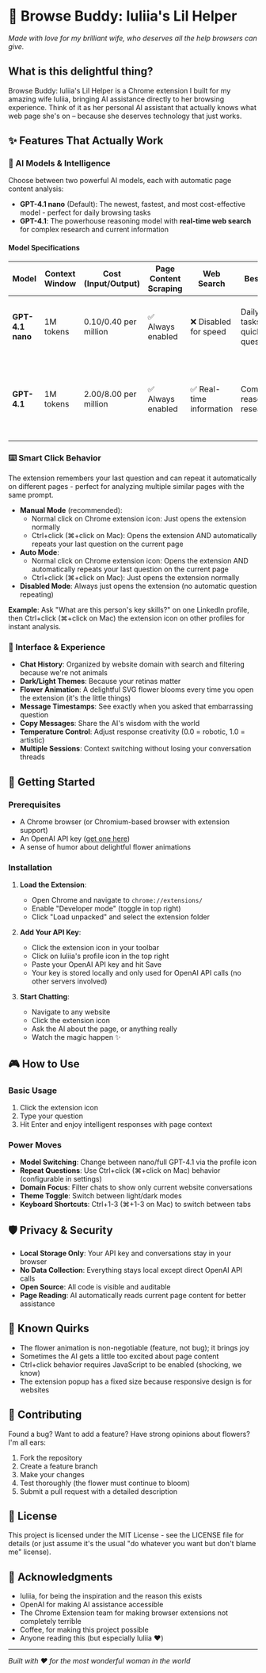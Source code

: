 # 🤖 Browse Buddy: Iuliia's Lil Helper

*Made with love for my brilliant wife, who deserves all the help browsers can give.*

## What is this delightful thing?

Browse Buddy: Iuliia's Lil Helper is a Chrome extension I built for my amazing wife Iuliia, bringing AI assistance directly to her browsing experience. Think of it as her personal AI assistant that actually knows what web page she's on – because she deserves technology that just works.

## ✨ Features That Actually Work

### 🤖 AI Models & Intelligence
Choose between two powerful AI models, each with automatic page content analysis:
- **GPT-4.1 nano** (Default): The newest, fastest, and most cost-effective model - perfect for daily browsing tasks
- **GPT-4.1**: The powerhouse reasoning model with **real-time web search** for complex research and current information

#### Model Specifications
| Model | Context Window | Cost (Input/Output) | Page Content Scraping | Web Search | Best For | Key Benchmarks |
|-------|----------------|-------------------|---------------------|------------|----------|----------------|
| **GPT-4.1 nano** | 1M tokens | $0.10/$0.40 per million | ✅ Always enabled | ❌ Disabled for speed | Daily tasks, quick questions | 80.1% MMLU, 50.3% GPQA, 74.5% IFEval |
| **GPT-4.1** | 1M tokens | $2.00/$8.00 per million | ✅ Always enabled | ✅ Real-time information | Complex reasoning, research | 90.2% MMLU, 66.3% GPQA, 87.4% IFEval, 54.6% SWE-Bench |

### ⌨️ Smart Click Behavior
The extension remembers your last question and can repeat it automatically on different pages - perfect for analyzing multiple similar pages with the same prompt.

- **Manual Mode** (recommended): 
  - Normal click on Chrome extension icon: Just opens the extension normally
  - Ctrl+click (⌘+click on Mac): Opens the extension AND automatically repeats your last question on the current page
- **Auto Mode**: 
  - Normal click on Chrome extension icon: Opens the extension AND automatically repeats your last question on the current page
  - Ctrl+click (⌘+click on Mac): Just opens the extension normally
- **Disabled Mode**: Always just opens the extension (no automatic question repeating)

**Example**: Ask "What are this person's key skills?" on one LinkedIn profile, then Ctrl+click (⌘+click on Mac) the extension icon on other profiles for instant analysis.

### 📱 Interface & Experience
- **Chat History**: Organized by website domain with search and filtering because we're not animals
- **Dark/Light Themes**: Because your retinas matter
- **Flower Animation**: A delightful SVG flower blooms every time you open the extension (it's the little things)
- **Message Timestamps**: See exactly when you asked that embarrassing question
- **Copy Messages**: Share the AI's wisdom with the world
- **Temperature Control**: Adjust response creativity (0.0 = robotic, 1.0 = artistic)
- **Multiple Sessions**: Context switching without losing your conversation threads

## 🚀 Getting Started

### Prerequisites
- A Chrome browser (or Chromium-based browser with extension support)
- An OpenAI API key ([get one here](https://platform.openai.com/api-keys))
- A sense of humor about delightful flower animations

### Installation
1. **Load the Extension**: 
   - Open Chrome and navigate to `chrome://extensions/`
   - Enable "Developer mode" (toggle in top right)
   - Click "Load unpacked" and select the extension folder
   
2. **Add Your API Key**:
   - Click the extension icon in your toolbar
   - Click on Iuliia's profile icon in the top right
   - Paste your OpenAI API key and hit Save
   - Your key is stored locally and only used for OpenAI API calls (no other servers involved)

3. **Start Chatting**:
   - Navigate to any website
   - Click the extension icon
   - Ask the AI about the page, or anything really
   - Watch the magic happen ✨

## 🎮 How to Use

### Basic Usage
1. Click the extension icon
2. Type your question
3. Hit Enter and enjoy intelligent responses with page context

### Power Moves
- **Model Switching**: Change between nano/full GPT-4.1 via the profile icon
- **Repeat Questions**: Use Ctrl+click (⌘+click on Mac) behavior (configurable in settings)
- **Domain Focus**: Filter chats to show only current website conversations
- **Theme Toggle**: Switch between light/dark modes
- **Keyboard Shortcuts**: Ctrl+1-3 (⌘+1-3 on Mac) to switch between tabs

## 🛡️ Privacy & Security

- **Local Storage Only**: Your API key and conversations stay in your browser
- **No Data Collection**: Everything stays local except direct OpenAI API calls
- **Open Source**: All code is visible and auditable
- **Page Reading**: AI automatically reads current page content for better assistance

## 🐛 Known Quirks

- The flower animation is non-negotiable (feature, not bug); it brings joy
- Sometimes the AI gets a little too excited about page content
- Ctrl+click behavior requires JavaScript to be enabled (shocking, we know)
- The extension popup has a fixed size because responsive design is for websites

## 🤝 Contributing

Found a bug? Want to add a feature? Have strong opinions about flowers? I'm all ears:

1. Fork the repository
2. Create a feature branch
3. Make your changes
4. Test thoroughly (the flower must continue to bloom)
5. Submit a pull request with a detailed description

## 📄 License

This project is licensed under the MIT License - see the LICENSE file for details (or just assume it's the usual "do whatever you want but don't blame me" license).

## 🙏 Acknowledgments

- Iuliia, for being the inspiration and the reason this exists
- OpenAI for making AI assistance accessible
- The Chrome Extension team for making browser extensions not completely terrible
- Coffee, for making this project possible
- Anyone reading this (but especially Iuliia ❤️)

---

*Built with ❤️ for the most wonderful woman in the world* 
